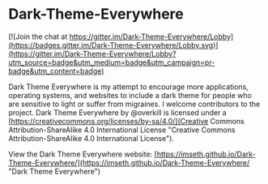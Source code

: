 # Dark-Theme-Everywhere

[![Join the chat at https://gitter.im/Dark-Theme-Everywhere/Lobby](https://badges.gitter.im/Dark-Theme-Everywhere/Lobby.svg)](https://gitter.im/Dark-Theme-Everywhere/Lobby?utm_source=badge&utm_medium=badge&utm_campaign=pr-badge&utm_content=badge)

Dark Theme Everywhere is my attempt to encourage more applications, operating systems, and websites to include a dark theme for people who are sensitive to light or suffer from migraines. I welcome contributors to the project. Dark Theme Everywhere by @overkill is licensed under a [https://creativecommons.org/licenses/by-sa/4.0/](Creative Commons Attribution-ShareAlike 4.0 International License "Creative Commons Attribution-ShareAlike 4.0 International License").

View the Dark Theme Everywhere website: [https://imseth.github.io/Dark-Theme-Everywhere/](https://imseth.github.io/Dark-Theme-Everywhere/ "Dark Theme Everywhere")

